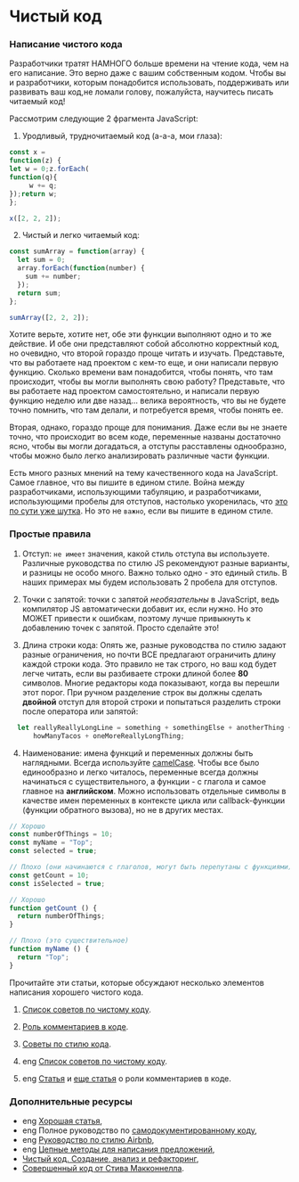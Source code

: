 # Чистый код

### Написание чистого кода

Разработчики тратят НАМНОГО больше времени на чтение кода, чем на его написание. Это верно даже с вашим собственным кодом. Чтобы вы и разработчики, которым понадобится использовать, поддерживать или развивать ваш код,не ломали голову, пожалуйста, научитесь писать читаемый код!

Рассмотрим следующие 2 фрагмента JavaScript:

1. Уродливый, трудночитаемый код (а-а-а, мои глаза):

~~~ Javascript
const x =
function(z) {
let w = 0;z.forEach(
function(q){
     w += q;
});return w;
};

x([2, 2, 2]);
~~~

2. Чистый и легко читаемый код:

~~~ Javascript
const sumArray = function(array) {
  let sum = 0;
  array.forEach(function(number) {
    sum += number;
  });
  return sum;
};

sumArray([2, 2, 2]);
~~~

Хотите верьте, хотите нет, обе эти функции выполняют одно и то же действие. И обе они представляют собой абсолютно корректный код, но очевидно, что второй гораздо проще читать и изучать. Представьте, что вы работаете над проектом с кем-то еще, и они написали первую функцию. Сколько времени вам понадобится, чтобы понять, что там происходит, чтобы вы могли выполнять свою работу? Представьте, что вы работаете над проектом самостоятельно, и написали первую функцию неделю или две назад... велика вероятность, что вы не будете точно помнить, что там делали, и потребуется время, чтобы понять ее.

Вторая, однако, гораздо проще для понимания. Даже если вы не знаете точно, что происходит во всем коде, переменные названы достаточно ясно, чтобы вы могли догадаться, а отступы расставлены однообразно, чтобы можно было легко анализировать различные части функции.

Есть много разных мнений на тему качественного кода на JavaScript. Самое главное, что вы пишите в едином стиле. Война между разработчиками, использующими табуляцию, и разработчиками, использующими пробелы для отступов, настолько укоренилась, что [это по сути уже шутка](https://www.youtube.com/watch?v=AXLoRpKnK8U). Но это не `важно`, если вы пишите в едином стиле.

### Простые правила

1. Отступ: `не имеет` значения, какой стиль отступа вы используете. Различные руководства по стилю JS рекомендуют разные варианты, и разницы не особо много. Важно только одно - это единый стиль. В наших примерах мы будем использовать 2 пробела для отступов.

2. Точки с запятой: точки с запятой _необязательны_ в JavaScript, ведь компилятор JS автоматически добавит их, если нужно. Но это МОЖЕТ привести к ошибкам, поэтому лучше привыкнуть к добавлению точек с запятой. Просто сделайте это!

3. Длина строки кода: Опять же, разные руководства по стилю задают разные ограничения, но почти ВСЕ предлагают ограничить длину каждой строки кода. Это правило не так строго, но ваш код будет легче читать, если вы разбиваете строки длиной более **80** символов. Многие редакторы кода показывают, когда вы перешли этот порог. При ручном разделение строк вы должны сделать **двойной** отступ для второй строки и попытаться разделить строки после оператора или запятой:

~~~ Javascript
  let reallyReallyLongLine = something + somethingElse + anotherThing +
      howManyTacos + oneMoreReallyLongThing;
~~~

4. Наименование: имена функций и переменных должны быть наглядными. Всегда используйте [camelCase](https://ru.wikipedia.org/wiki/CamelCase). Чтобы все было единообразно и легко читалось, переменные всегда должны начинаться с существительного, а функции - с глагола и самое главное на **английском**. Можно использовать отдельные символы в качестве имен переменных в контексте цикла или callback-функции (функции обратного вызова), но не в других местах.

~~~ Javascript
// Хорошо
const numberOfThings = 10;
const myName = "Тор";
const selected = true;

// Плохо (они начинаются с глаголов, могут быть перепутаны с функциями)
const getCount = 10;
const isSelected = true;

// Хорошо
function getCount () {
  return numberOfThings;
}

// Плохо (это существительное)
function myName () {
  return "Тор";
}
~~~

Прочитайте эти статьи, которые обсуждают несколько элементов написания хорошего чистого кода.

1. [Список советов по чистому коду](https://habr.com/ru/post/319472/).

2. [Роль комментариев в коде](https://tproger.ru/articles/comments-in-code/).

3. [Советы по стилю кода](https://learn.javascript.ru/coding-style).

4. <span class="btn-fill btn btn-xs btn-success">eng</span> [Список советов по чистому коду](https://onextrapixel.com/10-principles-for-keeping-your-programming-code-clean/).

5. <span class="btn-fill btn btn-xs btn-success">eng</span> [Статья](https://blog.codinghorror.com/coding-without-comments/) и [еще статья](https://blog.codinghorror.com/code-tells-you-how-comments-tell-you-why/) о роли комментариев в коде.

### Дополнительные ресурсы

* <span class="btn-fill btn btn-xs btn-success">eng</span> [Хорошая статья](https://www.martinfowler.com/bliki/CodeAsDocumentation.html),
* <span class="btn-fill btn btn-xs btn-success">eng</span> Полное руководство по [самодокументированному коду](http://wiki.c2.com/?SelfDocumentingCode),
* <span class="btn-fill btn btn-xs btn-success">eng</span> [Руководство по стилю Airbnb](https://github.com/airbnb/javascript),
* <span class="btn-fill btn btn-xs btn-success">eng</span> [Цепные методы для написания предложений](http://javascriptissexy.com/beautiful-javascript-easily-create-chainable-cascading-methods-for-expressiveness/),
* [Чистый код. Создание, анализ и рефакторинг](https://www.ozon.ru/context/detail/id/5011068/),
* [Совершенный код от Стива Макконнелла](https://www.ozon.ru/context/detail/id/138437220/).

